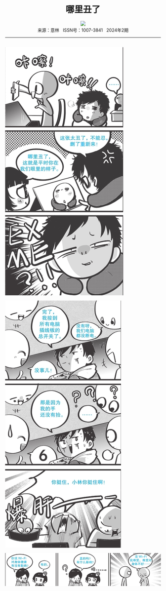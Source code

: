 # <center>哪里丑了</center>

<div align=center><img src="https://raw.githubusercontent.com/leaguecn/magazines/main/img_authors/%d7%f7%d5%df%a3%ba%d2%c1%b4%b5%b7%e7%d7%d3.jpg"></div>

<center>来源：意林   ISSN号：1007-3841   2024年2期</center>

* * *

<br>![](https://raw.githubusercontent.com/leaguecn/magazines/main/img/yili20240269-1-l.jpg)

![](https://raw.githubusercontent.com/leaguecn/magazines/main/img/yili20240269-2-l.jpg)

![](https://raw.githubusercontent.com/leaguecn/magazines/main/img/yili20240269-3-l.jpg)
